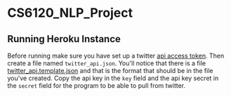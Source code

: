 # CS6120_NLP_Project

## Running Heroku Instance

Before running make sure you have set up a twitter [api access token](https://developer.twitter.com/en/docs/basics/authentication/guides/access-tokens). Then create a file named `twitter_api.json`. You'll notice that there is a file [twitter_api.template.json](./twitter_api.template.json) and that is the format that should be in the file you've created. Copy the api key in the `key` field and the api key secret in the `secret` field for the program to be able to pull from twitter.